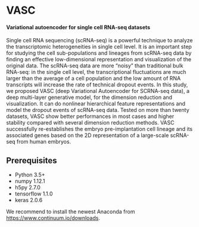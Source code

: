 # VASC
#### Variational autoencoder for single cell RNA-seq datasets

Single cell RNA sequencing (scRNA-seq) is a powerful technique to analyze the transcriptomic heterogeneities in single cell level. It is an important step for studying the cell sub-populations and lineages from scRNA-seq data by finding an effective low-dimensional representation and visualization of the original data. The scRNA-seq data are more “noisy” than traditional bulk RNA-seq: in the single cell level, the transcriptional fluctuations are much larger than the average of a cell population and the low amount of RNA transcripts will increase the rate of technical dropout events. In this study, we proposed VASC (deep Variational Autoencoder for SCRNA-seq data), a deep multi-layer generative model, for the dimension reduction and visualization. It can do nonlinear hierarchical feature representations and model the dropout events of scRNA-seq data. Tested on more than twenty datasets, VASC show better performances in most cases and higher stability compared with several dimension reduction methods. VASC successfully re-establishes the embryo pre-implantation cell lineage and its associated genes based on the 2D representation of a large-scale scRNA-seq from human embryos.

## Prerequisites
+ Python 3.5+
+ numpy 1.12.1
+ h5py 2.7.0
+ tensorflow 1.1.0
+ keras 2.0.6

We recommend to install the newest Anaconda from https://www.continuum.io/downloads.



